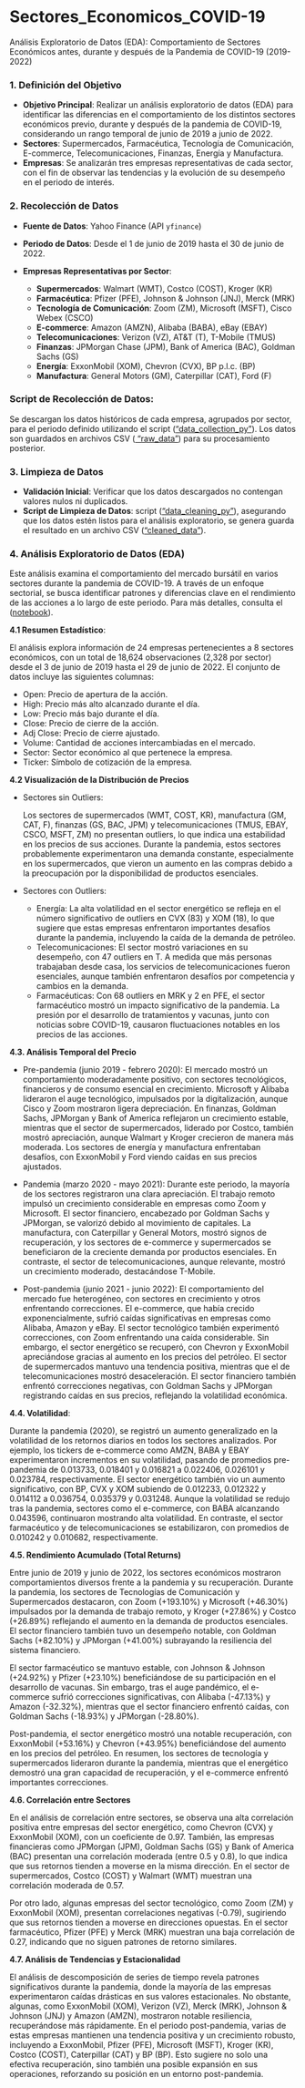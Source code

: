 # Sectores_Economicos_COVID-19
Análisis Exploratorio de Datos (EDA): Comportamiento de Sectores Económicos antes, durante y después de la Pandemia de COVID-19 (2019-2022)

### **1. Definición del Objetivo**

- **Objetivo Principal**: Realizar un análisis exploratorio de datos (EDA) para identificar las diferencias en el comportamiento de los distintos sectores económicos previo, durante y después de la pandemia de COVID-19, considerando un rango temporal de junio de 2019 a junio de 2022.
- **Sectores**: Supermercados, Farmacéutica, Tecnología de Comunicación, E-commerce, Telecomunicaciones, Finanzas, Energía y Manufactura.
- **Empresas**: Se analizarán tres empresas representativas de cada sector, con el fin de observar las tendencias y la evolución de su desempeño en el periodo de interés.

### **2. Recolección de Datos**

- **Fuente de Datos**: Yahoo Finance (API `yfinance`)
- **Periodo de Datos**: Desde el 1 de junio de 2019 hasta el 30 de junio de 2022.
- **Empresas Representativas por Sector**:
  
    - **Supermercados**: Walmart (WMT), Costco (COST), Kroger (KR)
    - **Farmacéutica**: Pfizer (PFE), Johnson & Johnson (JNJ), Merck (MRK)
    - **Tecnología de Comunicación**: Zoom (ZM), Microsoft (MSFT), Cisco Webex (CSCO)
    - **E-commerce**: Amazon (AMZN), Alibaba (BABA), eBay (EBAY)
    - **Telecomunicaciones**: Verizon (VZ), AT&T (T), T-Mobile (TMUS)
    - **Finanzas**: JPMorgan Chase (JPM), Bank of America (BAC), Goldman Sachs (GS)
    - **Energía**: ExxonMobil (XOM), Chevron (CVX), BP p.l.c. (BP)
    - **Manufactura**: General Motors (GM), Caterpillar (CAT), Ford (F)
      
### **Script de Recolección de Datos**:

Se descargan los datos históricos de cada empresa, agrupados por sector, para el periodo definido utilizando el script ([“data_collection_py”](https://github.com/kevin-rsj/Sectores_Economicos_COVID-19/blob/main/Scripts/data_collection.py.py)). Los datos son guardados en archivos CSV ([ “raw_data”](https://github.com/kevin-rsj/Sectores_Economicos_COVID-19/blob/main/Data/raw_data.csv)) para su procesamiento posterior.

### **3. Limpieza de Datos**

- **Validación Inicial**: Verificar que los datos descargados no contengan valores nulos ni duplicados.
- **Script de Limpieza de Datos**: script ([“data_cleaning_py”](https://github.com/kevin-rsj/Sectores_Economicos_COVID-19/blob/main/Scripts/data_cleaning.py.py)), asegurando que los datos estén listos para el análisis exploratorio, se genera guarda el resultado en un archivo CSV ([“cleaned_data”](https://github.com/kevin-rsj/Sectores_Economicos_COVID-19/blob/main/Data/cleaned_data.csv)).

### **4. Análisis Exploratorio de Datos (EDA)**
Este análisis examina el comportamiento del mercado bursátil en varios sectores durante la pandemia de COVID-19. A través de un enfoque sectorial, se busca identificar patrones y diferencias clave en el rendimiento de las acciones a lo largo de este periodo. Para más detalles, consulta el ([notebook](https://github.com/kevin-rsj/Sectores_Economicos_COVID-19/blob/main/Notebooks/EDA_Sectores_Economicos_COVID-19.ipynb)).

**4.1  Resumen Estadístico**:

El análisis explora información de 24 empresas pertenecientes a 8 sectores económicos, con un total de 18,624 observaciones (2,328 por sector) desde el 3 de junio de 2019 hasta el 29 de junio de 2022. El conjunto de datos incluye las siguientes columnas:

  - Open: Precio de apertura de la acción.
  - High: Precio más alto alcanzado durante el día.
  - Low: Precio más bajo durante el día.
  - Close: Precio de cierre de la acción.
  - Adj Close: Precio de cierre ajustado.
  - Volume: Cantidad de acciones intercambiadas en el mercado.
  - Sector: Sector económico al que pertenece la empresa.
  - Ticker: Símbolo de cotización de la empresa.

    
**4.2 Visualización de la Distribución de Precios**

- Sectores sin Outliers:
  
  Los sectores de supermercados (WMT, COST, KR), manufactura (GM, CAT, F), finanzas (GS, BAC, JPM) y telecomunicaciones (TMUS, EBAY, CSCO, MSFT, ZM) no presentan outliers, lo que indica una estabilidad en los precios de sus acciones. Durante la pandemia, estos sectores probablemente experimentaron una demanda constante, especialmente en los supermercados, que vieron un aumento en las compras debido a la preocupación por la disponibilidad de productos esenciales.

- Sectores con Outliers:

  - Energía: La alta volatilidad en el sector energético se refleja en el número significativo de outliers en CVX (83) y XOM (18), lo que sugiere que estas empresas enfrentaron importantes desafíos durante la   pandemia, incluyendo la caída de la demanda de petróleo.
  - Telecomunicaciones: El sector mostró variaciones en su desempeño, con 47 outliers en T. A medida que más personas trabajaban desde casa, los servicios de telecomunicaciones fueron esenciales, aunque también enfrentaron desafíos por competencia y cambios en la demanda.
  - Farmacéuticas: Con 68 outliers en MRK y 2 en PFE, el sector farmacéutico mostró un impacto significativo de la pandemia. La presión por el desarrollo de tratamientos y vacunas, junto con noticias sobre COVID-19, causaron fluctuaciones notables en los precios de las acciones.

**4.3. Análisis Temporal del Precio**

  - Pre-pandemia (junio 2019 - febrero 2020):
El mercado mostró un comportamiento moderadamente positivo, con sectores tecnológicos, financieros y de consumo esencial en crecimiento. Microsoft y Alibaba lideraron el auge tecnológico, impulsados por la digitalización, aunque Cisco y Zoom mostraron ligera depreciación. En finanzas, Goldman Sachs, JPMorgan y Bank of America reflejaron un crecimiento estable, mientras que el sector de supermercados, liderado por Costco, también mostró apreciación, aunque Walmart y Kroger crecieron de manera más moderada. Los sectores de energía y manufactura enfrentaban desafíos, con ExxonMobil y Ford viendo caídas en sus precios ajustados.

  - Pandemia (marzo 2020 - mayo 2021):
Durante este periodo, la mayoría de los sectores registraron una clara apreciación. El trabajo remoto impulsó un crecimiento considerable en empresas como Zoom y Microsoft. El sector financiero, encabezado por Goldman Sachs y JPMorgan, se valorizó debido al movimiento de capitales. La manufactura, con Caterpillar y General Motors, mostró signos de recuperación, y los sectores de e-commerce y supermercados se beneficiaron de la creciente demanda por productos esenciales. En contraste, el sector de telecomunicaciones, aunque relevante, mostró un crecimiento moderado, destacándose T-Mobile.

  - Post-pandemia (junio 2021 - junio 2022):
El comportamiento del mercado fue heterogéneo, con sectores en crecimiento y otros enfrentando correcciones. El e-commerce, que había crecido exponencialmente, sufrió caídas significativas en empresas como Alibaba, Amazon y eBay. El sector tecnológico también experimentó correcciones, con Zoom enfrentando una caída considerable. Sin embargo, el sector energético se recuperó, con Chevron y ExxonMobil apreciándose gracias al aumento en los precios del petróleo. El sector de supermercados mantuvo una tendencia positiva, mientras que el de telecomunicaciones mostró desaceleración. El sector financiero también enfrentó correcciones negativas, con Goldman Sachs y JPMorgan registrando caídas en sus precios, reflejando la volatilidad económica.

**4.4. Volatilidad**:

Durante la pandemia (2020), se registró un aumento generalizado en la volatilidad de los retornos diarios en todos los sectores analizados. Por ejemplo, los tickers de e-commerce como AMZN, BABA y EBAY experimentaron incrementos en su volatilidad, pasando de promedios pre-pandemia de 0.013733, 0.018401 y 0.016821 a 0.022406, 0.026101 y 0.023784, respectivamente. El sector energético también vio un aumento significativo, con BP, CVX y XOM subiendo de 0.012233, 0.012322 y 0.014112 a 0.036754, 0.035379 y 0.031248. Aunque la volatilidad se redujo tras la pandemia, sectores como el e-commerce, con BABA alcanzando 0.043596, continuaron mostrando alta volatilidad. En contraste, el sector farmacéutico y de telecomunicaciones se estabilizaron, con promedios de 0.010242 y 0.010682, respectivamente.

**4.5. Rendimiento Acumulado (Total Returns)**

Entre junio de 2019 y junio de 2022, los sectores económicos mostraron comportamientos diversos frente a la pandemia y su recuperación. Durante la pandemia, los sectores de Tecnologías de Comunicación y Supermercados destacaron, con Zoom (+193.10%) y Microsoft (+46.30%) impulsados por la demanda de trabajo remoto, y Kroger (+27.86%) y Costco (+26.89%) reflejando el aumento en la demanda de productos esenciales. El sector financiero también tuvo un desempeño notable, con Goldman Sachs (+82.10%) y JPMorgan (+41.00%) subrayando la resiliencia del sistema financiero.

El sector farmacéutico se mantuvo estable, con Johnson & Johnson (+24.92%) y Pfizer (+23.10%) beneficiándose de su participación en el desarrollo de vacunas. Sin embargo, tras el auge pandémico, el e-commerce sufrió correcciones significativas, con Alibaba (-47.13%) y Amazon (-32.32%), mientras que el sector financiero enfrentó caídas, con Goldman Sachs (-18.93%) y JPMorgan (-28.80%).

Post-pandemia, el sector energético mostró una notable recuperación, con ExxonMobil (+53.16%) y Chevron (+43.95%) beneficiándose del aumento en los precios del petróleo. En resumen, los sectores de tecnología y supermercados lideraron durante la pandemia, mientras que el energético demostró una gran capacidad de recuperación, y el e-commerce enfrentó importantes correcciones.


**4.6. Correlación entre Sectores**

En el análisis de correlación entre sectores, se observa una alta correlación positiva entre empresas del sector energético, como Chevron (CVX) y ExxonMobil (XOM), con un coeficiente de 0.97. También, las empresas financieras como JPMorgan (JPM), Goldman Sachs (GS) y Bank of America (BAC) presentan una correlación moderada (entre 0.5 y 0.8), lo que indica que sus retornos tienden a moverse en la misma dirección. En el sector de supermercados, Costco (COST) y Walmart (WMT) muestran una correlación moderada de 0.57.

Por otro lado, algunas empresas del sector tecnológico, como Zoom (ZM) y ExxonMobil (XOM), presentan correlaciones negativas (-0.79), sugiriendo que sus retornos tienden a moverse en direcciones opuestas. En el sector farmacéutico, Pfizer (PFE) y Merck (MRK) muestran una baja correlación de 0.27, indicando que no siguen patrones de retorno similares.

**4.7. Análisis de Tendencias y Estacionalidad**

El análisis de descomposición de series de tiempo revela patrones significativos durante la pandemia, donde la mayoría de las empresas experimentaron caídas drásticas en sus valores estacionales. No obstante, algunas, como ExxonMobil (XOM), Verizon (VZ), Merck (MRK), Johnson & Johnson (JNJ) y Amazon (AMZN), mostraron notable resiliencia, recuperándose más rápidamente. En el periodo post-pandemia, varias de estas empresas mantienen una tendencia positiva y un crecimiento robusto, incluyendo a ExxonMobil, Pfizer (PFE), Microsoft (MSFT), Kroger (KR), Costco (COST), Caterpillar (CAT) y BP (BP). Esto sugiere no solo una efectiva recuperación, sino también una posible expansión en sus operaciones, reforzando su posición en un entorno post-pandemia.
